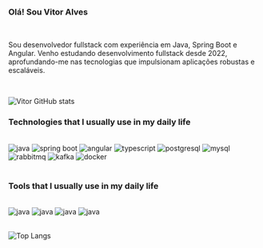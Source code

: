 ### Olá! Sou Vitor Alves

<br>

Sou desenvolvedor fullstack com experiência em Java, Spring Boot e Angular. Venho estudando desenvolvimento fullstack desde 2022, aprofundando-me nas tecnologias que impulsionam aplicações robustas e escaláveis.

<br>

![Vitor GitHub stats](https://github-readme-stats.vercel.app/api?username=vitoralveschaves&show_icons=true&theme=dracula)

### Technologies that I usually use in my daily life

<div style="display:inline_block">
    <br />
    <img src="https://img.shields.io/badge/java-%23ED8B00.svg?style=for-the-badge&logo=openjdk&logoColor=white" alt="java"/>
    <img src="https://img.shields.io/badge/spring-%236DB33F.svg?style=for-the-badge&logo=spring&logoColor=white" alt="spring boot"/>
    <img src="https://img.shields.io/badge/angular-%23DD0031.svg?style=for-the-badge&logo=angular&logoColor=white" alt="angular" />
    <img src="https://img.shields.io/badge/TypeScript-007ACC?style=for-the-badge&logo=typescript&logoColor=white" alt="typescript" />
    <img src="https://img.shields.io/badge/postgres-%23316192.svg?style=for-the-badge&logo=postgresql&logoColor=white" alt="postgresql" />
    <img src="https://img.shields.io/badge/mysql-4479A1.svg?style=for-the-badge&logo=mysql&logoColor=white" alt="mysql" />
    <img src="https://img.shields.io/badge/Rabbitmq-FF6600?style=for-the-badge&logo=rabbitmq&logoColor=white" alt="rabbitmq"/>
    <img src="https://img.shields.io/badge/Apache%20Kafka-000?style=for-the-badge&logo=apachekafka" alt="kafka"/>
    <img src="https://img.shields.io/badge/docker-%230db7ed.svg?style=for-the-badge&logo=docker&logoColor=white" alt="docker" />
</div><br />

### Tools that I usually use in my daily life

<div style="display:inline_block">
    <br />
    <img src="https://img.shields.io/badge/IntelliJIDEA-000000.svg?style=for-the-badge&logo=intellij-idea&logoColor=white" alt="java"/>
    <img src="https://img.shields.io/badge/Visual%20Studio%20Code-0078d7.svg?style=for-the-badge&logo=visual-studio-code&logoColor=white" alt="java"/>
    <img src="https://img.shields.io/badge/figma-%23F24E1E.svg?style=for-the-badge&logo=figma&logoColor=white" alt="java"/>
    <img src="https://img.shields.io/badge/Insomnia-black?style=for-the-badge&logo=insomnia&logoColor=5849BE" alt="java"/>
</div><br />

![Top Langs](https://github-readme-stats.vercel.app/api/top-langs/?username=vitoralveschaves&layout=compact)
